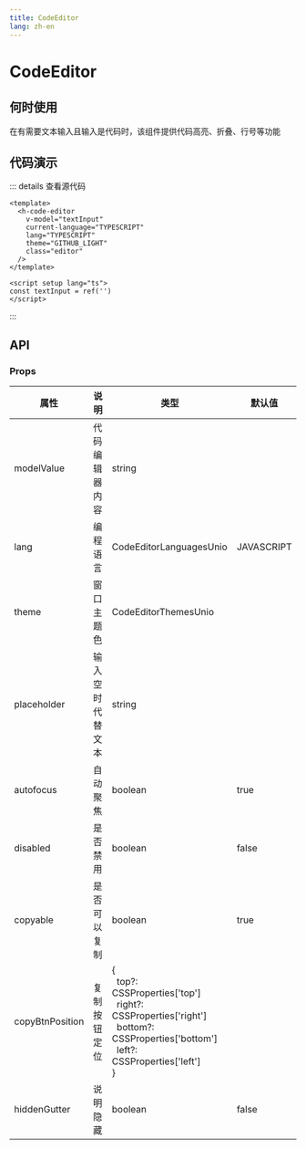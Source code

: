 ```yaml
---
title: CodeEditor
lang: zh-en
---
```

# CodeEditor

## 何时使用

在有需要文本输入且输入是代码时，该组件提供代码高亮、折叠、行号等功能

## 代码演示

<HCodeEditor />

::: details 查看源代码

```vue
<template>
  <h-code-editor
    v-model="textInput"
    current-language="TYPESCRIPT"
    lang="TYPESCRIPT"
    theme="GITHUB_LIGHT"
    class="editor" 
  />
</template>

<script setup lang="ts">
const textInput = ref('')
</script>

```

:::

## API

### Props


| 属性            | 说明             | 类型                                                                                                                                                         | 默认值     |
| --------------- | ---------------- | ------------------------------------------------------------------------------------------------------------------------------------------------------------ | ---------- |
| modelValue      | 代码编辑器内容   | string                                                                                                                                                       |            |
| lang            | 编程语言         | CodeEditorLanguagesUnio                                                                                                                                      | JAVASCRIPT |
| theme           | 窗口主题色       | CodeEditorThemesUnio                                                                                                                                         |            |
| placeholder     | 输入空时代替文本 | string                                                                                                                                                       |            |
| autofocus       | 自动聚焦         | boolean                                                                                                                                                      | true       |
| disabled        | 是否禁用         | boolean                                                                                                                                                      | false      |
| copyable        | 是否可以复制     | boolean                                                                                                                                                      | true       |
| copyBtnPosition | 复制按钮定位     | {<br />  top?: CSSProperties['top']<br />  right?: CSSProperties['right']<br />  bottom?: CSSProperties['bottom']<br />  left?: CSSProperties['left']<br />} |            |
| hiddenGutter    | 说明隐藏         | boolean                                                                                                                                                      | false      |
